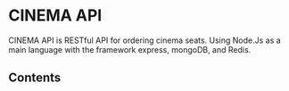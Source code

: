 # CINEMA API
CINEMA API is RESTful API for ordering cinema seats. Using Node.Js as a main language with the framework express, mongoDB, and Redis.

## Contents
